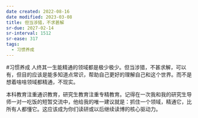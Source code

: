 ```yaml
---
date created: 2022-08-16
date modified: 2023-03-08
title: 但当涉猎，不求甚解
sr-due: 2027-02-14
sr-interval: 1512
sr-ease: 317
tags:
  - 习惯养成
---
```


#习惯养成 人终其一生能精通的领域都是极少极少。但当涉猎，不甚求解，可以有，但目的应该是能多知道点常识，帮助自己更好的理解自己和这个世界。而不是想着啥啥领域都精通，不现实。

本科教育注重通识教育，研究生教育注重专精教育。记得在一次我和我的研究生导师一对一吃饭的短暂交流中，他给我的唯一建议就是：抓住一个领域，精通它，比所有人都懂它。这应该成为你们读研或以后继续读博的核心驱动力。
